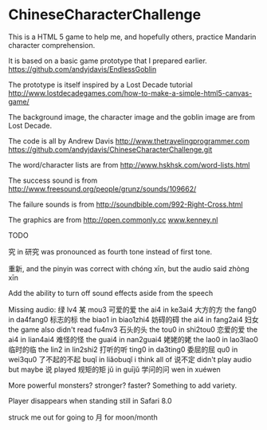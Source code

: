 ChineseCharacterChallenge
=========================

This is a HTML 5 game to help me, and hopefully others, practice Mandarin character comprehension.

It is based on a basic game prototype that I prepared earlier. https://github.com/andyjdavis/EndlessGoblin

The prototype is itself inspired by a Lost Decade tutorial http://www.lostdecadegames.com/how-to-make-a-simple-html5-canvas-game/

The background image, the character image and the goblin image are from Lost Decade.

The code is all by Andrew Davis http://www.thetravelingprogrammer.com https://github.com/andyjdavis/ChineseCharacterChallenge.git

The word/character lists are from http://www.hskhsk.com/word-lists.html

The success sound is from http://www.freesound.org/people/grunz/sounds/109662/

The failure sounds is from http://soundbible.com/992-Right-Cross.html

The graphics are from http://open.commonly.cc  www.kenney.nl




TODO

究 in 研究 was pronounced as fourth tone instead of first tone.

重新, and the pinyin was correct with chóng xīn, but the audio said zhòng xīn

Add the ability to turn off sound effects aside from the speech

Missing audio:
绿 lv4
某 mou3
可爱的爱 the ai4 in ke3ai4
大方的方 the fang0 in da4fang0
标志的标 the biao1 in biao1zhi4
妨碍的碍 the ai4 in fang2ai4
妇女 the game also didn't read fu4nv3
石头的头 the tou0 in shi2tou0
恋爱的爱 the ai4 in lian4ai4
难怪的怪 the guai4 in nan2guai4
姥姥的姥 the lao0 in lao3lao0
临时的临 the lin2 in lin2shi2
打听的听 ting0 in da3ting0
委屈的屈 qu0 in wei3qu0
了不起的不起 buqǐ in liǎobuqǐ
i think all of 说不定 didn't play audio but maybe 说 played
规矩的矩 jǔ in guījǔ
学问的问 wen in xuéwen

More powerful monsters? stronger? faster? Something to add variety.

Player disappears when standing still in Safari 8.0

struck me out for going to 月 for moon/month
